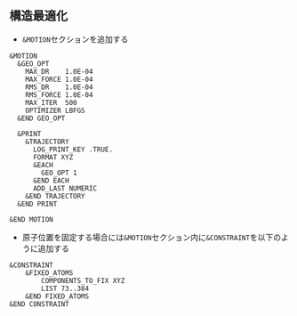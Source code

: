 ## 構造最適化
* `&MOTION`セクションを追加する
```
&MOTION
  &GEO_OPT
    MAX_DR    1.0E-04
    MAX_FORCE 1.0E-04
    RMS_DR    1.0E-04
    RMS_FORCE 1.0E-04
    MAX_ITER  500
    OPTIMIZER LBFGS
  &END GEO_OPT

  &PRINT
    &TRAJECTORY
      LOG_PRINT_KEY .TRUE.
      FORMAT XYZ
      &EACH
        GEO_OPT 1
      &END EACH
      ADD_LAST NUMERIC
    &END TRAJECTORY
  &END PRINT

&END MOTION
```
* 原子位置を固定する場合には`&MOTION`セクション内に`&CONSTRAINT`を以下のように追加する
```
&CONSTRAINT
    &FIXED_ATOMS
        COMPONENTS_TO_FIX XYZ
        LIST 73..384
    &END FIXED_ATOMS
&END CONSTRAINT
```
